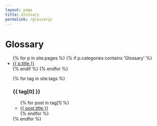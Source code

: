 ```yaml
---
layout: page
title: Glossary
permalink: /glossary/
---
```


# Glossary

<ul>
{% for p in site.pages %}
   {% if p.categories contains 'Glossary' %}
      <li><a href="{{ p.url }}">{{ p.title }}</a></li>
   {% endif %}
{% endfor %}
</ul>


<ul>
{% for tag in site.tags %}
  <h3>{{ tag[0] }}</h3>
  <ul>
    {% for post in tag[1] %}
      <li><a href="{{ post.url }}">{{ post.title }}</a></li>
    {% endfor %}
  </ul>
{% endfor %}
</ul>
